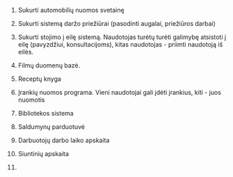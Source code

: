 1. Sukurti automobilių nuomos svetainę

2. Sukurti sistemą daržo priežiūrai (pasodinti augalai, priežiūros darbai)

3. Sukurti stojimo į eilę sistemą. Naudotojas turėtų turėti galimybę atsistoti į eilę (pavyzdžiui, konsultacijoms), kitas naudotojas - priimti naudotoją iš eilės.

4. Filmų duomenų bazė. 

5. Receptų knyga

6. Įrankių nuomos programa. Vieni naudotojai gali įdėti įrankius, kiti - juos nuomotis

7. Bibliotekos sistema

8. Saldumynų parduotuvė

9. Darbuotojų darbo laiko apskaita

10. Siuntinių apskaita

11. 

